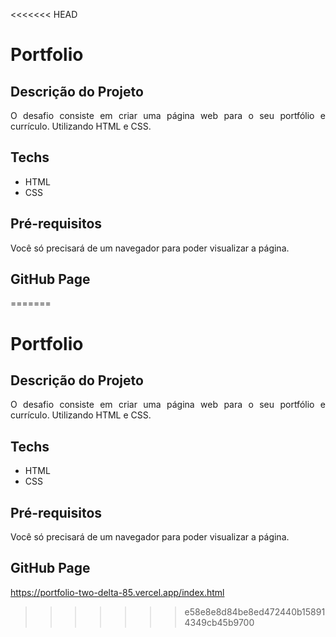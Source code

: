 <<<<<<< HEAD
# Portfolio

## Descrição do Projeto

<p align="justify">
 O desafio consiste em criar uma página web para o seu portfólio e currículo. Utilizando HTML e CSS.
</p>

## Techs

* HTML
* CSS

## Pré-requisitos

 Você só precisará de um navegador para poder visualizar a página.

## GitHub Page

=======
# Portfolio

## Descrição do Projeto

<p align="justify">
 O desafio consiste em criar uma página web para o seu portfólio e currículo. Utilizando HTML e CSS.
</p>

## Techs

* HTML
* CSS

## Pré-requisitos

 Você só precisará de um navegador para poder visualizar a página.

## GitHub Page

 https://portfolio-two-delta-85.vercel.app/index.html
>>>>>>> e58e8e8d84be8ed472440b158914349cb45b9700
